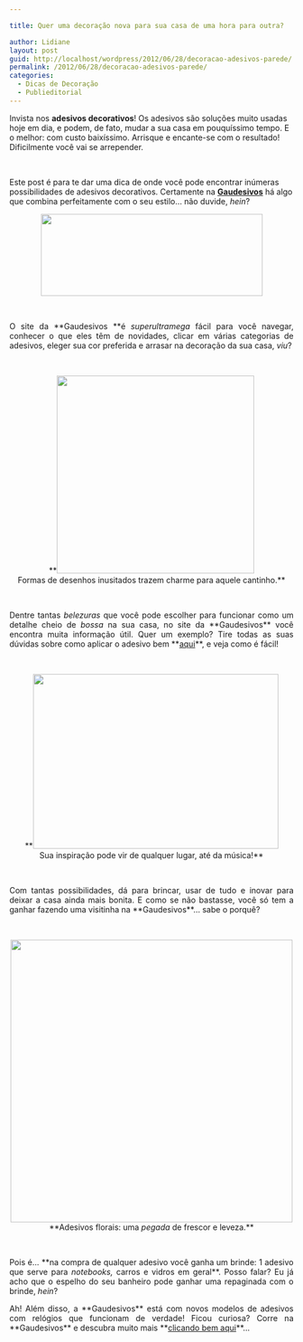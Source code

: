 ```yaml
---

title: Quer uma decoração nova para sua casa de uma hora para outra?

author: Lidiane
layout: post
guid: http://localhost/wordpress/2012/06/28/decoracao-adesivos-parede/
permalink: /2012/06/28/decoracao-adesivos-parede/
categories:
  - Dicas de Decoração
  - Publieditorial
---
```

Invista nos **adesivos decorativos**! Os adesivos são soluções muito usadas hoje em dia, e podem, de fato, mudar a sua casa em pouquíssimo tempo. E o melhor: com custo baixíssimo. Arrisque e encante-se com o resultado! Dificilmente você vai se arrepender.

&nbsp;

Este post é para te dar uma dica de onde você pode encontrar inúmeras possibilidades de adesivos decorativos. Certamente na **<a href="http://www.gaudesivos.com.br/index.php" target="_blank">Gaudesivos</a>** há algo que combina perfeitamente com o seu estilo… não duvide, _hein_?

<!--more-->

<p align="center">
  <a href="http://www.trololodemulher.com.br/2012/06/28/decoracao-adesivos-parede/gaudesivos/" rel="attachment wp-att-8789"><img class="alignnone size-full wp-image-8789" title="GAUDESIVOS" src="http://www.trololodemulher.com.br/blog/wp-content/uploads/2012/06/GAUDESIVOS.png" alt="" width="393" height="145" /></a>
</p>

&nbsp;

<p align="justify">
  O site da **Gaudesivos **é <em>superultramega</em> fácil para você navegar, conhecer o que eles têm de novidades, clicar em várias categorias de adesivos, eleger sua cor preferida e arrasar na decoração da sua casa, <em>viu</em>?
</p>

&nbsp;

<p align="center">
  **<a href="http://www.trololodemulher.com.br/2012/06/28/decoracao-adesivos-parede/adesivos-decorativos2/" rel="attachment wp-att-8785"><img class="alignnone size-full wp-image-8785" title="ADESIVOS DECORATIVOS[2]" src="http://www.trololodemulher.com.br/blog/wp-content/uploads/2012/06/ADESIVOS-DECORATIVOS2.jpg" alt="" width="350" height="350" /></a><br /> Formas de desenhos inusitados trazem charme para aquele cantinho.**
</p>

&nbsp;

<p align="justify">
  Dentre tantas <em>belezuras</em> que você pode escolher para funcionar como um detalhe cheio de <em>bossa</em> na sua casa, no site da **Gaudesivos** você encontra muita informação útil. Quer um exemplo? Tire todas as suas dúvidas sobre como aplicar o adesivo bem **<a href="http://www.gaudesivos.com.br/comoAplicar.php" target="_blank">aqui</a>**, e veja como é fácil!
</p>

&nbsp;

<p align="center">
  **<a href="http://www.trololodemulher.com.br/2012/06/28/decoracao-adesivos-parede/adesivos-decorativos3/" rel="attachment wp-att-8788"><img class="alignnone size-full wp-image-8788" title="ADESIVOS DECORATIVOS[3]" src="http://www.trololodemulher.com.br/blog/wp-content/uploads/2012/06/ADESIVOS-DECORATIVOS3.jpg" alt="" width="435" height="309" /></a><br /> Sua inspiração pode vir de qualquer lugar, até da música!**
</p>

&nbsp;

<p align="justify">
  Com tantas possibilidades, dá para brincar, usar de tudo e inovar para deixar a casa ainda mais bonita. E como se não bastasse, você só tem a ganhar fazendo uma visitinha na **Gaudesivos**… sabe o porquê?
</p>

&nbsp;

<p align="center">
  <a href="http://www.trololodemulher.com.br/2012/06/28/decoracao-adesivos-parede/adesivos-decorativos/" rel="attachment wp-att-8784"><img class="alignnone size-full wp-image-8784" title="ADESIVOS DECORATIVOS" src="http://www.trololodemulher.com.br/blog/wp-content/uploads/2012/06/ADESIVOS-DECORATIVOS.jpg" alt="" width="500" height="500" /></a><br /> **Adesivos florais: uma <em>pegada </em>de frescor e leveza.**
</p>

&nbsp;

<p align="justify">
  Pois é… **na compra de qualquer adesivo você ganha um brinde: 1 adesivo que serve para <em>notebooks,</em> carros e vidros em geral**. Posso falar? Eu já acho que o espelho do seu banheiro pode ganhar uma repaginada com o brinde, <em>hein</em>?
</p>

<p align="justify">
  Ah! Além disso, a **Gaudesivos** está com novos modelos de adesivos com relógios que funcionam de verdade! Ficou curiosa? Corre na **Gaudesivos** e descubra muito mais **<a href="http://www.gaudesivos.com.br/index.php" target="_blank">clicando bem aqui</a>**…
</p>